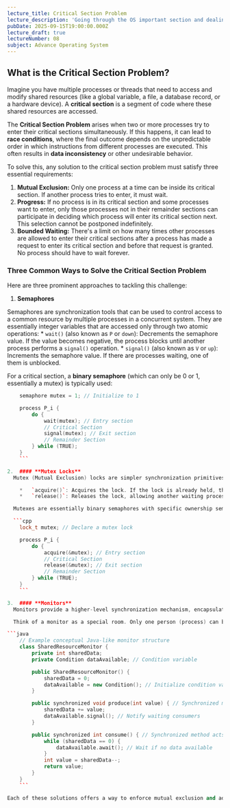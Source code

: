 ```yaml
---
lecture_title: Critical Section Problem
lecture_description: 'Going through the OS important section and dealing with the processing. '
pubDate: 2025-09-15T19:00:00.000Z
lecture_draft: true
lectureNumber: 08
subject: Advance Operating System
---
```


## What is the Critical Section Problem?

Imagine you have multiple processes or threads that need to access and modify shared resources (like a global variable, a file, a database record, or a hardware device). A **critical section** is a segment of code where these shared resources are accessed.

The **Critical Section Problem** arises when two or more processes try to enter their critical sections simultaneously. If this happens, it can lead to **race conditions**, where the final outcome depends on the unpredictable order in which instructions from different processes are executed. This often results in **data inconsistency** or other undesirable behavior.

To solve this, any solution to the critical section problem must satisfy three essential requirements:

1. **Mutual Exclusion:** Only one process at a time can be inside its critical section. If another process tries to enter, it must wait.
2. **Progress:** If no process is in its critical section and some processes want to enter, only those processes not in their remainder sections can participate in deciding which process will enter its critical section next. This selection cannot be postponed indefinitely.
3. **Bounded Waiting:** There's a limit on how many times other processes are allowed to enter their critical sections after a process has made a request to enter its critical section and before that request is granted. No process should have to wait forever.

### Three Common Ways to Solve the Critical Section Problem

Here are three prominent approaches to tackling this challenge:

1. **Semaphores**

Semaphores are synchronization tools that can be used to control access to a common resource by multiple processes in a concurrent system. They are essentially integer variables that are accessed only through two atomic operations:
\*   `wait()` (also known as `P` or `down`): Decrements the semaphore value. If the value becomes negative, the process blocks until another process performs a `signal()` operation.
\*   `signal()` (also known as `V` or `up`): Increments the semaphore value. If there are processes waiting, one of them is unblocked.

For a critical section, a **binary semaphore** (which can only be 0 or 1, essentially a mutex) is typically used:

````cpp
    semaphore mutex = 1; // Initialize to 1

    process P_i {
        do {
            wait(mutex); // Entry section
            // Critical Section
            signal(mutex); // Exit section
            // Remainder Section
        } while (TRUE);
    }
    ```

2.  #### **Mutex Locks**
  Mutex (Mutual Exclusion) locks are simpler synchronization primitives often used for protecting critical sections. A mutex is like a key: only one thread can hold the key at a time. A thread must acquire the lock before entering the critical section and release it upon exiting.

    *   `acquire()`: Acquires the lock. If the lock is already held, the process blocks until it becomes available.
    *   `release()`: Releases the lock, allowing another waiting process to acquire it.

  Mutexes are essentially binary semaphores with specific ownership semantics (only the thread that acquired the lock can release it).

  ```cpp
    lock_t mutex; // Declare a mutex lock

    process P_i {
        do {
            acquire(&mutex); // Entry section
            // Critical Section
            release(&mutex); // Exit section
            // Remainder Section
        } while (TRUE);
    }
    ```

3.  #### **Monitors**
  Monitors provide a higher-level synchronization mechanism, encapsulating shared data structures and the procedures that operate on them within a single module. Only one process can be active inside a monitor at any given time, ensuring mutual exclusion implicitly. Monitors often use **condition variables** to allow processes to wait for certain conditions to be met and signal other processes when those conditions change.

  Think of a monitor as a special room. Only one person (process) can be in the room at a time. If you need to wait for something specific (a condition), you can step into a waiting area inside the room (a condition variable) and let someone else enter the main room. When the condition you were waiting for is met, you get notified and can re-enter.

```java
    // Example conceptual Java-like monitor structure
    class SharedResourceMonitor {
        private int sharedData;
        private Condition dataAvailable; // Condition variable

        public SharedResourceMonitor() {
            sharedData = 0;
            dataAvailable = new Condition(); // Initialize condition variable
        }

        public synchronized void produce(int value) { // Synchronized method acts as monitor entry
            sharedData += value;
            dataAvailable.signal(); // Notify waiting consumers
        }

        public synchronized int consume() { // Synchronized method acts as monitor entry
            while (sharedData == 0) {
                dataAvailable.await(); // Wait if no data available
            }
            int value = sharedData--;
            return value;
        }
    }
    ```

Each of these solutions offers a way to enforce mutual exclusion and address the critical section problem, though they operate at different levels of abstraction and have varying complexities and performance characteristics.
````
